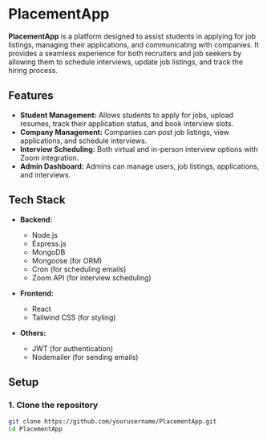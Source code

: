 # PlacementApp

**PlacementApp** is a platform designed to assist students in applying for job listings, managing their applications, and communicating with companies. It provides a seamless experience for both recruiters and job seekers by allowing them to schedule interviews, update job listings, and track the hiring process.

## Features

- **Student Management:** Allows students to apply for jobs, upload resumes, track their application status, and book interview slots.
- **Company Management:** Companies can post job listings, view applications, and schedule interviews.
- **Interview Scheduling:** Both virtual and in-person interview options with Zoom integration.
- **Admin Dashboard:** Admins can manage users, job listings, applications, and interviews.

## Tech Stack

- **Backend:**
  - Node.js
  - Express.js
  - MongoDB
  - Mongoose (for ORM)
  - Cron (for scheduling emails)
  - Zoom API (for interview scheduling)
  
- **Frontend:**
  - React
  - Tailwind CSS (for styling)

- **Others:**
  - JWT (for authentication)
  - Nodemailer (for sending emails)

## Setup

### 1. Clone the repository

```bash
git clone https://github.com/yourusername/PlacementApp.git
cd PlacementApp
